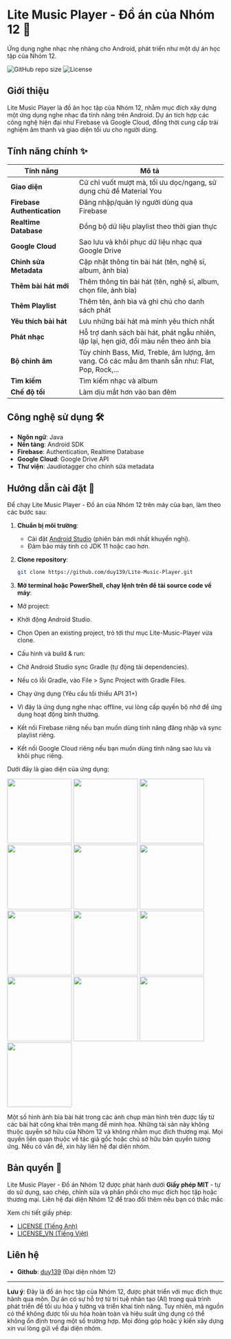 # Lite Music Player - Đồ án của Nhóm 12 🎵
Ứng dụng nghe nhạc nhẹ nhàng cho Android, phát triển như một dự án học tập của Nhóm 12.

![GitHub repo size](https://img.shields.io/github/repo-size/duy139/Lite-Music-Player)
![License](https://img.shields.io/badge/license-MIT-green)

## Giới thiệu
Lite Music Player là đồ án học tập của Nhóm 12, nhằm mục đích xây dựng một ứng dụng nghe nhạc đa tính năng trên Android. Dự án tích hợp các công nghệ hiện đại như Firebase và Google Cloud, đồng thời cung cấp trải nghiệm âm thanh và giao diện tối ưu cho người dùng.


## Tính năng chính ✨
| Tính năng                  | Mô tả                                      |
|----------------------------|--------------------------------------------|
| **Giao diện**              | Cử chỉ vuốt mượt mà, tối ưu dọc/ngang, sử dụng chủ đề Material You |
| **Firebase Authentication**| Đăng nhập/quản lý người dùng qua Firebase |
| **Realtime Database**      | Đồng bộ dữ liệu playlist theo thời gian thực |
| **Google Cloud**           | Sao lưu và khôi phục dữ liệu nhạc qua Google Drive |
| **Chỉnh sửa Metadata**     | Cập nhật thông tin bài hát (tên, nghệ sĩ, album, ảnh bìa) |
| **Thêm bài hát mới**       | Thêm thông tin bài hát (tên, nghệ sĩ, album, chọn file, ảnh bìa) |
| **Thêm Playlist**          | Thêm tên, ảnh bìa và ghi chú cho danh sách phát |
| **Yêu thích bài hát**      | Lưu những bài hát mà mình yêu thích nhất |
| **Phát nhạc**              | Hỗ trợ danh sách bài hát, phát ngẫu nhiên, lặp lại, hẹn giờ, đổi màu nền theo ảnh bìa |
| **Bộ chỉnh âm**            | Tùy chỉnh Bass, Mid, Treble, âm lượng, âm vang. Có các mẫu âm thanh sẵn như: Flat, Pop, Rock,... |
| **Tìm kiếm**               | Tìm kiếm nhạc và album |
| **Chế độ tối**             | Làm dịu mắt hơn vào ban đêm |


## Công nghệ sử dụng 🛠️
- **Ngôn ngữ**: Java
- **Nền tảng**: Android SDK
- **Firebase**: Authentication, Realtime Database
- **Google Cloud**: Google Drive API
- **Thư viện**: Jaudiotagger cho chỉnh sửa metadata

## Hướng dẫn cài đặt 📲
Để chạy Lite Music Player - Đồ án của Nhóm 12 trên máy của bạn, làm theo các bước sau:

1. **Chuẩn bị môi trường**:
   - Cài đặt [Android Studio](https://developer.android.com/studio) (phiên bản mới nhất khuyến nghị).
   - Đảm bảo máy tính có JDK 11 hoặc cao hơn.

2. **Clone repository**:
   ```bash
   git clone https://github.com/duy139/Lite-Music-Player.git

3. **Mở terminal hoặc PowerShell, chạy lệnh trên để tải source code về máy**:
- Mở project:
 - Khởi động Android Studio.
 - Chọn Open an existing project, trỏ tới thư mục Lite-Music-Player vừa clone.
 
- Cấu hình và build & run:
 - Chờ Android Studio sync Gradle (tự động tải dependencies).
 - Nếu có lỗi Gradle, vào File > Sync Project with Gradle Files.
 - Chạy ứng dụng (Yêu cầu tối thiểu API 31+)
 - Vì đây là ứng dụng nghe nhạc offline, vui lòng cấp quyền bộ nhớ để ứng dụng hoạt động bình thường.
 - Kết nối Firebase riêng nếu bạn muốn dùng tính năng đăng nhập và sync playlist riêng.
 - Kết nối Google Cloud riêng nếu bạn muốn dùng tính năng sao lưu và khôi phục riêng.

Dưới đây là giao diện của ứng dụng:

<img src="https://github.com/duy139/Lite-Music-Player/raw/main/screenshots/main_screen.jpg" width="150"/> <img src="https://github.com/duy139/Lite-Music-Player/raw/main/screenshots/album_screen.jpg" width="150"/> <img src="https://github.com/duy139/Lite-Music-Player/raw/main/screenshots/equalizer_screen.jpg" width="150"/> <img src="https://github.com/duy139/Lite-Music-Player/raw/main/screenshots/favorite_screen.jpg" width="150"/> <img src="https://github.com/duy139/Lite-Music-Player/raw/main/screenshots/playlist_screen.jpg" width="150"/> <img src="https://github.com/duy139/Lite-Music-Player/raw/main/screenshots/search_screen.jpg" width="150"/> 
<img src="https://github.com/duy139/Lite-Music-Player/raw/main/screenshots/setting_screen.jpg" width="150"/> <img src="https://github.com/duy139/Lite-Music-Player/raw/main/screenshots/tab_drawer_screen.jpg" width="150"/> <img src="https://github.com/duy139/Lite-Music-Player/raw/main/screenshots/player_screen1.jpg" width="150"/> <img src="https://github.com/duy139/Lite-Music-Player/raw/main/screenshots/player_screen2.jpg" width="150"/> 
<img src="https://github.com/duy139/Lite-Music-Player/raw/main/screenshots/player_screen3.jpg" width="150"/> <img src="https://github.com/duy139/Lite-Music-Player/raw/main/screenshots/main_screen_dark.jpg" width="150"/> <img src="https://github.com/duy139/Lite-Music-Player/raw/main/screenshots/miniplayer.jpg" width="150"/> 

Một số hình ảnh bìa bài hát trong các ảnh chụp màn hình trên được lấy từ các bài hát công khai trên mạng để minh họa. Những tài sản này không thuộc quyền sở hữu của Nhóm 12 và không nhằm mục đích thương mại. Mọi quyền liên quan thuộc về tác giả gốc hoặc chủ sở hữu bản quyền tương ứng. Nếu có vấn đề, xin hãy liên hệ đại diện nhóm.





## Bản quyền 📜
Lite Music Player - Đồ án Nhóm 12 được phát hành dưới **Giấy phép MIT** - tự do sử dụng, sao chép, chỉnh sửa và phân phối cho mục đích học tập hoặc thương mại. Liên hệ đại diện Nhóm 12 để trao đổi thêm nếu bạn có thắc mắc

Xem chi tiết giấy phép:
- [LICENSE (Tiếng Anh)](https://github.com/duy139/Lite-Music-Player/blob/main/LICENSE.md)
- [LICENSE_VN (Tiếng Việt)](https://github.com/duy139/Lite-Music-Player/blob/main/LICENSE_VN.md)

## Liên hệ
- **Github**: [duy139](https://github.com/duy139) (Đại diện nhóm 12)

---
**Lưu ý**: Đây là đồ án học tập của Nhóm 12, được phát triển với mục đích thực hành qua môn. Dự án có sự hỗ trợ từ trí tuệ nhân tạo (AI) trong quá trình phát triển để tối ưu hóa ý tưởng và triển khai tính năng. Tuy nhiên, mã nguồn có thể không được tối ưu hóa hoàn toàn và hiệu suất ứng dụng có thể không ổn định trong một số trường hợp. Mọi đóng góp hoặc ý kiến xây dựng xin vui lòng gửi về đại diện nhóm.


